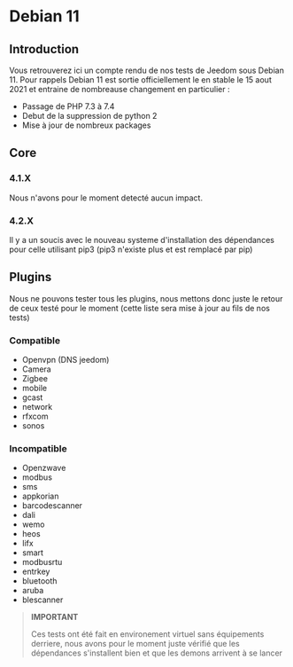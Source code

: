 # Debian 11

## Introduction

Vous retrouverez ici un compte rendu de nos tests de Jeedom sous Debian 11. Pour rappels Debian 11 est sortie officiellement le en stable le 15 aout 2021 et entraine de nombreause changement en particulier : 

- Passage de PHP 7.3 à 7.4
- Debut de la suppression de python 2
- Mise à jour de nombreux packages

## Core

### 4.1.X

Nous n'avons pour le moment detecté aucun impact.

### 4.2.X

Il y a un soucis avec le nouveau systeme d'installation des dépendances pour celle utilisant pip3 (pip3 n'existe plus et est remplacé par pip)

## Plugins

Nous ne pouvons tester tous les plugins, nous mettons donc juste le retour de ceux testé pour le moment (cette liste sera mise à jour au fils de nos tests)

### Compatible

- Openvpn (DNS jeedom)
- Camera
- Zigbee
- mobile
- gcast
- network
- rfxcom
- sonos

### Incompatible

- Openzwave
- modbus
- sms
- appkorian
- barcodescanner
- dali
- wemo
- heos
- lifx
- smart
- modbusrtu
- entrkey
- bluetooth
- aruba
- blescanner


>**IMPORTANT**
>
>Ces tests ont été fait en environement virtuel sans équipements derriere, nous avons pour le moment juste vérifié que les dépendances s'installent bien et que les demons arrivent à se lancer
